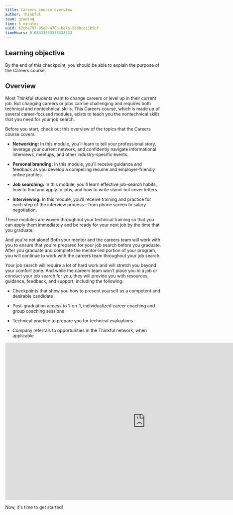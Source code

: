 ```yaml
---
title: Careers course overview
author: Thinkful
team: grading
time: 5 minutes
uuid: 67cba797-95e0-470b-ba7b-28d0ca11b5ef
timeHours: 0.08333333333333333
---
```


## Learning objective

By the end of this checkpoint, you should be able to explain the purpose of the
Careers course.

## Overview

Most Thinkful students want to change careers or level up in their current job.
But changing careers or jobs can be challenging and requires both technical and
nontechnical skills. This Careers course, which is made up of several
career-focused modules, exists to teach you the nontechnical skills that you
need for your job search.

Before you start, check out this overview of the topics that the Careers
course covers:

-   **Networking:** In this module, you'll learn to tell your professional
    story, leverage your current network, and confidently navigate informational
    interviews, meetups, and other industry-specific events.

-   **Personal branding:** In this module, you'll receive guidance and feedback
    as you develop a compelling resume and employer-friendly online profiles.

-   **Job searching:** In this module, you'll learn effective job-search habits,
    how to find and apply to jobs, and how to write stand-out cover letters.

-   **Interviewing:** In this module, you'll receive training and practice for
    each step of the interview process—from phone screen to salary negotiation.

These modules are woven throughout your technical training so that you can apply
them immediately and be ready for your next job by the time that you graduate.

And you're not alone! Both your mentor and the careers team will work with you
to ensure that you're prepared for your job search before you graduate. After
you graduate and complete the mentor-led portion of your program, you will
continue to work with the careers team throughout your job search.

Your job search will require a lot of hard work and will stretch you beyond your
comfort zone. And while the careers team won't place you in a job or conduct
your job search for you, they will provide you with resources, guidance,
feedback, and support, including the following:

-   Checkpoints that show you how to present yourself as a competent and
    desirable candidate

-   Post-graduation access to 1-on-1, individualized career coaching and group
    coaching sessions

-   Technical practice to prepare you for technical evaluations

-   Company referrals to opportunities in the Thinkful network, when applicable

<iframe id="kaltura_player_1608663967" src="https://cdnapisec.kaltura.com/p/2315191/sp/231519100/embedIframeJs/uiconf_id/45331192/partner_id/2315191?iframeembed=true&playerId=kaltura_player_1608663967&entry_id=1_d2te5dk9" width="900" height="506" allowfullscreen webkitallowfullscreen mozAllowFullScreen allow="autoplay *; fullscreen *; encrypted-media *" frameborder="0"></iframe>

Now, it's time to get started!

